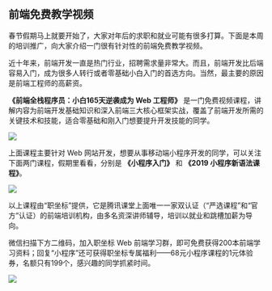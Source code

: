 ## 前端免费教学视频

春节假期马上就要开始了，大家对年后的求职和就业可能有很多打算。下面是本周的培训推广，向大家介绍一门很有针对性的前端免费教学视频。

近十年来，前端开发一直是热门行业，招聘需求量非常大。而且，前端开发比后端容易入门，成为很多人转行或者零基础小白入门的首选方向。当然，最主要的原因是前端工程师的高薪资。

**《前端全栈程序员：小白165天逆袭成为 Web 工程师》** 是一门免费视频课程，讲解内容为前端开发基础知识和深入前端三大核心框架实战，覆盖了前端开发所需的关键技术和技能，适合零基础和刚入门想要提升开发技能的同学。

![](https://cdn.beekka.com/blogimg/asset/202001/bg2020011601.jpg)

上面课程主要针对 Web 网站开发，想要从事移动端小程序开发的同学，可以关注下面两门课程，假期里看看，分别是 **《小程序入门》** 和 **《2019 小程序新语法课程》**。

![](https://cdn.beekka.com/blogimg/asset/202001/bg2020011602.jpg)

以上课程由“职坐标”提供，它是腾讯课堂上面唯一一家双认证（“严选课程”和“官方”认证）的前端培训机构，由多名资深讲师辅导，培训以就业和跳槽加薪为导向。

微信扫描下方二维码，加入职坐标 Web 前端学习群，即可免费获得200本前端学习资料；回复“小程序”还可获得职坐标专属福利——68元小程序课程的1元体验券，名额只有199个，感兴趣的同学抓紧时间。

![](https://cdn.beekka.com/blogimg/asset/202001/bg2020011603.jpg)

